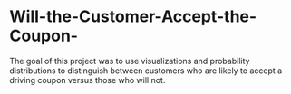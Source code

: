 # Will-the-Customer-Accept-the-Coupon-
The goal of this project was to use visualizations and probability distributions to distinguish between customers who are likely to accept a driving coupon versus those who will not.
